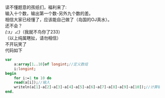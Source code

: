 读不懂题意的孩纸们，福利来了:   
输入十个数，输出第一个数-另外九个数的差。  
相信大家已经懂了，应该能自己做了（岛国的OJ真水）。  
还不会？  
_(:з」∠)_（我就不鸟你了233）     
（以上纯属瞎扯，请勿相信）   
不开玩笑了  
代码如下
```pascal
var
    a:array[1..10]of longint;//定义数组
    i:longint;
begin
    for i:=1 to 10 do
    read(a[i]);//输入
    writeln(a[1]-a[2]-a[3]-a[4]-a[5]-a[6]-a[7]-a[8]-a[9]-a[10]);//计算输出
end.

```